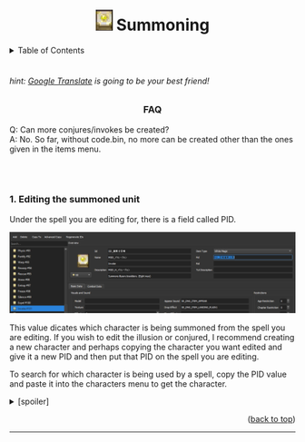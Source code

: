 <div id="#top"></div>

<h1 align="center"><img src="images/whitemagic.png" width="30rem" class="XHEADER"> Summoning</h1>

<details id="todo">
  <summary>Table of Contents</summary>
  <ol>
    <li>
      <a href="#ref_01">Editing the summoned unit</a>
    </li>
    <li>
      <a href="#0">obj2</a>
      <ul>
        <li><a href="#0">obj2_1</a></li>
        <li><a href="#0">obj2_2</a></li>
      </ul>
    </li>
  </ol>
</details>

<br />

###### hint: [Google Translate](https://translate.google.com/) is going to be your best friend!




<div id="#ref_pre-req">

<h3 align="center">FAQ
</h3>
Q: Can more conjures/invokes be created?<br>
A: No. So far, without code.bin, no more can be created other than the ones given in the items menu.

<br><br>

</div>

<div id="#ref_01">

### 1. Editing the summoned unit
Under the spell you are editing for, there is a field called PID.

<a href="images/screenshots/SS_InvokeSilquePIDHighlight_Zoom.png">
<img src="images/screenshots/SS_InvokeSilquePIDHighlight.png">
</a>

This value dicates which character is being summoned from the spell you are editing. If you wish to edit the illusion or conjured, I recommend creating a new character and perhaps copying the character you want edited and give it a new PID and then put that PID on the spell you are editing.

To search for which character is being used by a spell, copy the PID value and paste it into the characters menu to get the character.
<details>
	<summary>[spoiler]</summary>
	<p>Example with Silque's Dreadfighters summon. PID= PID_召喚魔戦士男</p>
	<a href="images/screenshots/SS_InvokeSilquePIDSearchCharacter_Zoom.png">
	<img src="images/screenshots/SS_InvokeSilquePIDSearchCharacter.png">
	</a>
</details>

<p align="right">(<a href="#top">back to top</a>)</p>
</div>
<hr>